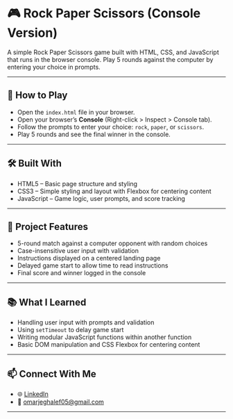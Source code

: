 # 🎮 Rock Paper Scissors (Console Version)

A simple Rock Paper Scissors game built with HTML, CSS, and JavaScript that runs in the browser console. Play 5 rounds against the computer by entering your choice in prompts.

---

## 🔗 How to Play

- Open the `index.html` file in your browser.
- Open your browser’s **Console** (Right-click > Inspect > Console tab).
- Follow the prompts to enter your choice: `rock`, `paper`, or `scissors`.
- Play 5 rounds and see the final winner in the console.

---

## 🛠️ Built With

- HTML5 – Basic page structure and styling
- CSS3 – Simple styling and layout with Flexbox for centering content
- JavaScript – Game logic, user prompts, and score tracking

---

## 📁 Project Features

- 5-round match against a computer opponent with random choices
- Case-insensitive user input with validation
- Instructions displayed on a centered landing page
- Delayed game start to allow time to read instructions
- Final score and winner logged in the console

---

## 📚 What I Learned

- Handling user input with prompts and validation
- Using `setTimeout` to delay game start
- Writing modular JavaScript functions within another function
- Basic DOM manipulation and CSS Flexbox for centering content

---

## 📫 Connect With Me

- 🌐 [LinkedIn](https://www.linkedin.com/in/omar-jeghalef)
- 📧 [omarjeghalef05@gmail.com](mailto:omarjeghalef05@gmail.com)

---